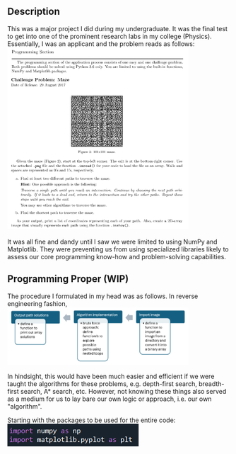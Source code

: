 <h2>Description</h2>
This was a major project I did during my undergraduate. It was the final test to get into one of the prominent research labs in my college (Physics). Essentially, I was an applicant and the problem reads as follows:<br/>
<kbd>
<img src="Py_Maze_Problem_Statement.png" width="410" height="410">
</kbd>
<br/>
<br/>
It was all fine and dandy until I saw we were limited to using NumPy and Matplotlib. They were preventing us from using specialized libraries likely to assess our core programming know-how and problem-solving capabilities.

<h2>Programming Proper (WIP)</h2>
The procedure I formulated in my head was as follows. In reverse engineering fashion,

<img src="Methodology.png" width="410" height="130">

In hindsight, this would have been much easier and efficient if we were taught the algorithms for these problems, e.g. depth-first search, breadth-first search, A* search, etc. However, not knowing these things also served as a medium for us to lay bare our own logic or approach, i.e. our own "algorithm".

Starting with the packages to be used for the entire code:
![code_1](Code_P1.png)

